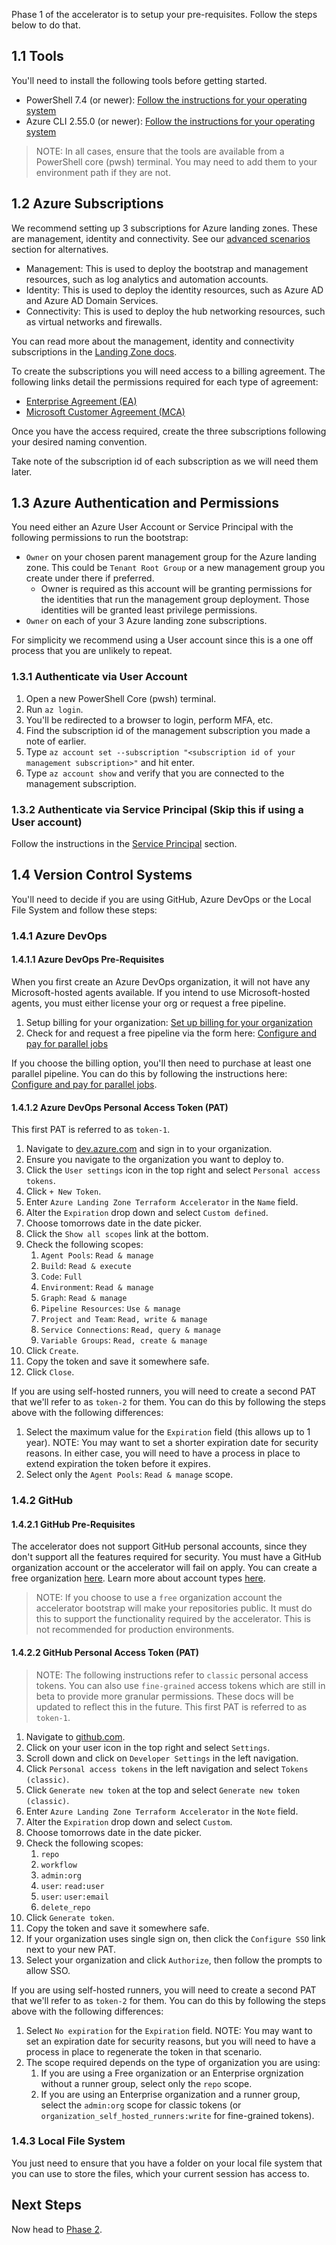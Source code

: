 <!-- markdownlint-disable first-line-h1 -->
Phase 1 of the accelerator is to setup your pre-requisites. Follow the steps below to do that.

## 1.1 Tools

You'll need to install the following tools before getting started.

- PowerShell 7.4 (or newer): [Follow the instructions for your operating system](https://learn.microsoft.com/en-us/powershell/scripting/install/installing-powershell)
- Azure CLI 2.55.0 (or newer): [Follow the instructions for your operating system](https://learn.microsoft.com/en-us/cli/azure/install-azure-cli)

> NOTE: In all cases, ensure that the tools are available from a PowerShell core (pwsh) terminal. You may need to add them to your environment path if they are not.

## 1.2 Azure Subscriptions

We recommend setting up 3 subscriptions for Azure landing zones. These are management, identity and connectivity. See our [advanced scenarios][wiki_advanced_scenarios] section for alternatives.

- Management: This is used to deploy the bootstrap and management resources, such as log analytics and automation accounts.
- Identity: This is used to deploy the identity resources, such as Azure AD and Azure AD Domain Services.
- Connectivity: This is used to deploy the hub networking resources, such as virtual networks and firewalls.

You can read more about the management, identity and connectivity subscriptions in the [Landing Zone docs](https://learn.microsoft.com/en-us/azure/cloud-adoption-framework/ready/landing-zone/deploy-landing-zones-with-terraform).

To create the subscriptions you will need access to a billing agreement. The following links detail the permissions required for each type of agreement:

- [Enterprise Agreement (EA)](https://learn.microsoft.com/en-us/azure/cost-management-billing/manage/create-enterprise-subscription)
- [Microsoft Customer Agreement (MCA)](https://learn.microsoft.com/en-us/azure/cost-management-billing/manage/create-subscription)

Once you have the access required, create the three subscriptions following your desired naming convention.

Take note of the subscription id of each subscription as we will need them later.

## 1.3 Azure Authentication and Permissions

You need either an Azure User Account or Service Principal with the following permissions to run the bootstrap:

- `Owner` on your chosen parent management group for the Azure landing zone. This could be `Tenant Root Group` or a new management group you create under there if preferred.
  - Owner is required as this account will be granting permissions for the identities that run the management group deployment. Those identities will be granted least privilege permissions.
- `Owner` on each of your 3 Azure landing zone subscriptions.

For simplicity we recommend using a User account since this is a one off process that you are unlikely to repeat.

### 1.3.1 Authenticate via User Account

1. Open a new PowerShell Core (pwsh) terminal.
1. Run `az login`.
1. You'll be redirected to a browser to login, perform MFA, etc.
1. Find the subscription id of the management subscription you made a note of earlier.
1. Type `az account set --subscription "<subscription id of your management subscription>"` and hit enter.
1. Type `az account show` and verify that you are connected to the management subscription.

### 1.3.2 Authenticate via Service Principal (Skip this if using a User account)

Follow the instructions in the [Service Principal][wiki_quick_start_phase_1_service_principal] section.

## 1.4 Version Control Systems

You'll need to decide if you are using GitHub, Azure DevOps or the Local File System and follow these steps:

### 1.4.1 Azure DevOps

#### 1.4.1.1 Azure DevOps Pre-Requisites

When you first create an Azure DevOps organization, it will not have any Microsoft-hosted agents available. If you intend to use Microsoft-hosted agents, you must either license your org or request a free pipeline.

1. Setup billing for your organization: [Set up billing for your organization](https://learn.microsoft.com/en-us/azure/devops/organizations/billing/set-up-billing-for-your-organization-vs?view=azure-devops)
2. Check for and request a free pipeline via the form here: [Configure and pay for parallel jobs](https://learn.microsoft.com/en-us/azure/devops/pipelines/licensing/concurrent-jobs?view=azure-devops&tabs=ms-hosted#how-much-do-parallel-jobs-cost)

If you choose the billing option, you'll then need to purchase at least one parallel pipeline. You can do this by following the instructions here: [Configure and pay for parallel jobs](https://learn.microsoft.com/en-us/azure/devops/pipelines/licensing/concurrent-jobs?view=azure-devops&tabs=ms-hosted#how-do-i-buy-more-parallel-jobs).

#### 1.4.1.2 Azure DevOps Personal Access Token (PAT)

This first PAT is referred to as `token-1`.

1. Navigate to [dev.azure.com](https://dev.azure.com) and sign in to your organization.
1. Ensure you navigate to the organization you want to deploy to.
1. Click the `User settings` icon in the top right and select `Personal access tokens`.
1. Click `+ New Token`.
1. Enter `Azure Landing Zone Terraform Accelerator` in the `Name` field.
1. Alter the `Expiration` drop down and select `Custom defined`.
1. Choose tomorrows date in the date picker.
1. Click the `Show all scopes` link at the bottom.
1. Check the following scopes:
    1. `Agent Pools`: `Read & manage`
    1. `Build`: `Read & execute`
    1. `Code`: `Full`
    1. `Environment`: `Read & manage`
    1. `Graph`: `Read & manage`
    1. `Pipeline Resources`: `Use & manage`
    1. `Project and Team`: `Read, write & manage`
    1. `Service Connections`: `Read, query & manage`
    1. `Variable Groups`: `Read, create & manage`
1. Click `Create`.
1. Copy the token and save it somewhere safe.
1. Click `Close`.

If you are using self-hosted runners, you will need to create a second PAT that we'll refer to as `token-2` for them. You can do this by following the steps above with the following differences:

1. Select the maximum value for the `Expiration` field (this allows up to 1 year). NOTE: You may want to set a shorter expiration date for security reasons. In either case, you will need to have a process in place to extend expiration the token before it expires.
1. Select only the `Agent Pools`: `Read & manage` scope.

### 1.4.2 GitHub

#### 1.4.2.1 GitHub Pre-Requisites

The accelerator does not support GitHub personal accounts, since they don't support all the features required for security. You must have a GitHub organization account or the accelerator will fail on apply. You can create a free organization [here](https://github.com/organizations/plan). Learn more about account types [here](https://docs.github.com/en/get-started/learning-about-github/types-of-github-accounts).

> NOTE: If you choose to use a `free` organization account the accelerator bootstrap will make your repositories public. It must do this to support the functionality required by the accelerator. This is not recommended for production environments.

#### 1.4.2.2 GitHub Personal Access Token (PAT)

> NOTE: The following instructions refer to `classic` personal access tokens. You can also use `fine-grained` access tokens which are still in beta to provide more granular permissions. These docs will be updated to reflect this in the future. This first PAT is referred to as `token-1`.

1. Navigate to [github.com](https://github.com).
1. Click on your user icon in the top right and select `Settings`.
1. Scroll down and click on `Developer Settings` in the left navigation.
1. Click `Personal access tokens` in the left navigation and select `Tokens (classic)`.
1. Click `Generate new token` at the top and select `Generate new token (classic)`.
1. Enter `Azure Landing Zone Terraform Accelerator` in the `Note` field.
1. Alter the `Expiration` drop down and select `Custom`.
1. Choose tomorrows date in the date picker.
1. Check the following scopes:
    1. `repo`
    1. `workflow`
    1. `admin:org`
    1. `user`: `read:user`
    1. `user`: `user:email`
    1. `delete_repo`
1. Click `Generate token`.
1. Copy the token and save it somewhere safe.
1. If your organization uses single sign on, then click the `Configure SSO` link next to your new PAT.
1. Select your organization and click `Authorize`, then follow the prompts to allow SSO.

If you are using self-hosted runners, you will need to create a second PAT that we'll refer to as `token-2` for them. You can do this by following the steps above with the following differences:

1. Select `No expiration` for the `Expiration` field. NOTE: You may want to set an expiration date for security reasons, but you will need to have a process in place to regenerate the token in that scenario.
1. The scope required depends on the type of organization you are using:
    1. If you are using a Free organization or an Enterprise orgnization without a runner group, select only the `repo` scope.
    1. If you are using an Enterprise organization and a runner group, select the `admin:org` scope for classic tokens (or `organization_self_hosted_runners:write` for fine-grained tokens).

### 1.4.3 Local File System

You just need to ensure that you have a folder on your local file system that you can use to store the files, which your current session has access to.

## Next Steps

Now head to [Phase 2][wiki_quick_start_phase_2].

 [//]: # (************************)
 [//]: # (INSERT LINK LABELS BELOW)
 [//]: # (************************)

[wiki_quick_start_phase_2]:           %5BUser-Guide%5D-Quick-Start-Phase-2 "Wiki - Quick Start - Phase 2"
[wiki_quick_start_phase_1_service_principal]:           %5BUser-Guide%5D-Quick-Start-Phase-1-Service-Principal "Wiki - Quick Start - Phase 1 - Service Principal"
[wiki_advanced_scenarios]:             %5BUser-Guide%5D-Advanced-Scenarios "Wiki - Advanced Scenarios"
